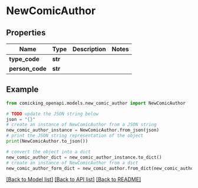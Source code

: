 # NewComicAuthor


## Properties

Name | Type | Description | Notes
------------ | ------------- | ------------- | -------------
**type_code** | **str** |  | 
**person_code** | **str** |  | 

## Example

```python
from comicking_openapi.models.new_comic_author import NewComicAuthor

# TODO update the JSON string below
json = "{}"
# create an instance of NewComicAuthor from a JSON string
new_comic_author_instance = NewComicAuthor.from_json(json)
# print the JSON string representation of the object
print(NewComicAuthor.to_json())

# convert the object into a dict
new_comic_author_dict = new_comic_author_instance.to_dict()
# create an instance of NewComicAuthor from a dict
new_comic_author_form_dict = new_comic_author.from_dict(new_comic_author_dict)
```
[[Back to Model list]](../README.md#documentation-for-models) [[Back to API list]](../README.md#documentation-for-api-endpoints) [[Back to README]](../README.md)


